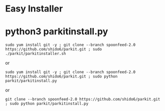 
# Easy Installer
# python3 parkitinstall.py

```
sudo yum install git -y ; git clone --branch spoonfeed-2.0 https://github.com/shido6/parkit.git ; sudo  ./parkit/parkitinstaller.sh
```
or
```
sudo yum install git -y ; git clone --branch spoonfeed-2.0 https://github.com/shido6/parkit.git ; sudo python parkit/parkitinstall.py
```
or

```
git clone --branch spoonfeed-2.0 https://github.com/shido6/parkit.git ; sudo python parkit/parkitinstall.py
```
